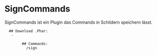 # SignCommands
  SignCommands ist ein Plugin das Commands in Schildern speichern lässt.
  
      ## Download .Phar:
       - 

            ## Commands:
              /sign

